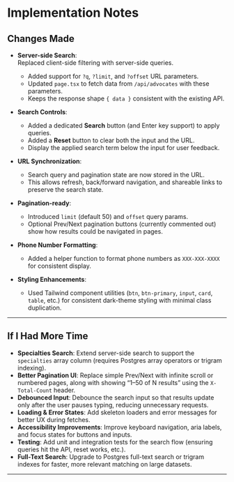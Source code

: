 # Implementation Notes

## Changes Made

- **Server-side Search**:  
  Replaced client-side filtering with server-side queries.

  - Added support for `?q`, `?limit`, and `?offset` URL parameters.
  - Updated `page.tsx` to fetch data from `/api/advocates` with these parameters.
  - Keeps the response shape `{ data }` consistent with the existing API.

- **Search Controls**:

  - Added a dedicated **Search** button (and Enter key support) to apply queries.
  - Added a **Reset** button to clear both the input and the URL.
  - Display the applied search term below the input for user feedback.

- **URL Synchronization**:

  - Search query and pagination state are now stored in the URL.
  - This allows refresh, back/forward navigation, and shareable links to preserve the search state.

- **Pagination-ready**:

  - Introduced `limit` (default 50) and `offset` query params.
  - Optional Prev/Next pagination buttons (currently commented out) show how results could be navigated in pages.

- **Phone Number Formatting**:

  - Added a helper function to format phone numbers as `XXX-XXX-XXXX` for consistent display.

- **Styling Enhancements**:
  - Used Tailwind component utilities (`btn`, `btn-primary`, `input`, `card`, `table`, etc.) for consistent dark-theme styling with minimal class duplication.

---

## If I Had More Time

- **Specialties Search**: Extend server-side search to support the `specialties` array column (requires Postgres array operators or trigram indexing).
- **Better Pagination UI**: Replace simple Prev/Next with infinite scroll or numbered pages, along with showing “1–50 of N results” using the `X-Total-Count` header.
- **Debounced Input**: Debounce the search input so that results update only after the user pauses typing, reducing unnecessary requests.
- **Loading & Error States**: Add skeleton loaders and error messages for better UX during fetches.
- **Accessibility Improvements**: Improve keyboard navigation, aria labels, and focus states for buttons and inputs.
- **Testing**: Add unit and integration tests for the search flow (ensuring queries hit the API, reset works, etc.).
- **Full-Text Search**: Upgrade to Postgres full-text search or trigram indexes for faster, more relevant matching on large datasets.

---

